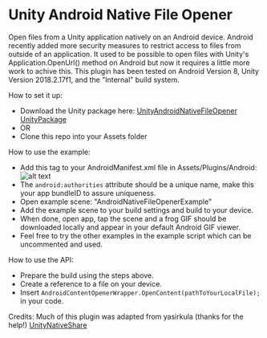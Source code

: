 # Unity Android Native File Opener
Open files from a Unity application natively on an Android device. 
Android recently added more security measures to restrict access to files from outside of an application. It used to be possible to open files with Unity's Application.OpenUrl() method on Android but now it requires a little more work to achive this. This plugin has been tested on Android Version 8, Unity Version 2018.2.17f1, and the "Internal" build system.

How to set it up:
- Download the Unity package here: [UnityAndroidNativeFileOpener UnityPackage](https://github.com/Andy-Roger/UnityAndroidNativeFileOpener/raw/master/AndroidContentOpener.unitypackage)
- OR
- Clone this repo into your Assets folder

How to use the example:
- Add this tag to your AndroidManifest.xml file in Assets/Plugins/Android:
![alt text](https://github.com/Andy-Roger/UnityAndroidNativeFileOpener/blob/master/Images/AssetManifestProviderImage.png)
- The ```android:authorities``` attribute should be a unique name, make this your app bundleID to assure uniqueness.
- Open example scene: "AndroidNativeFileOpenerExample"
- Add the example scene to your build settings and build to your device.
- When done, open app, tap the scene and a frog GIF should be downloaded locally and appear in your default Android GIF viewer.
- Feel free to try the other examples in the example script which can be uncommented and used.

How to use the API:
- Prepare the build using the steps above.
- Create a reference to a file on your device.
- Insert ```AndroidContentOpenerWrapper.OpenContent(pathToYourLocalFile);``` in your code.

Credits: Much of this plugin was adapted from yasirkula (thanks for the help!) [UnityNativeShare](https://github.com/yasirkula/UnityNativeShare)
